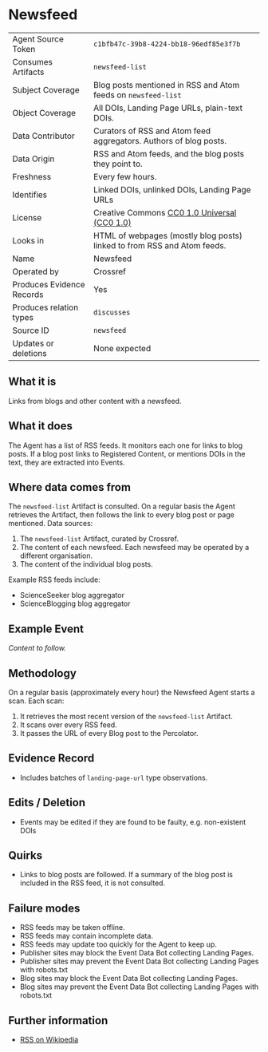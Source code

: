 # Newsfeed

| | |
|---------------------------|-|
| Agent Source Token        | `c1bfb47c-39b8-4224-bb18-96edf85e3f7b` |
| Consumes Artifacts        | `newsfeed-list` |
| Subject Coverage          | Blog posts mentioned in RSS and Atom feeds on `newsfeed-list`  |
| Object Coverage           | All DOIs, Landing Page URLs, plain-text DOIs. |
| Data Contributor          | Curators of RSS and Atom feed aggregators. Authors of blog posts. |
| Data Origin               | RSS and Atom feeds, and the blog posts they point to. |
| Freshness                 | Every few hours. |
| Identifies                | Linked DOIs, unlinked DOIs, Landing Page URLs |
| License                   | Creative Commons [CC0 1.0 Universal (CC0 1.0)](https://creativecommons.org/publicdomain/zero/1.0/) |
| Looks in                  | HTML of webpages (mostly blog posts) linked to from RSS and Atom feeds. |
| Name                      | Newsfeed |
| Operated by               | Crossref |
| Produces Evidence Records | Yes |
| Produces relation types   | `discusses` |
| Source ID                 | `newsfeed` |
| Updates or deletions      | None expected |

## What it is

Links from blogs and other content with a newsfeed. 

## What it does

The Agent has a list of RSS feeds. It monitors each one for links to blog posts. If a blog post links to Registered Content, or mentions DOIs in the text, they are extracted into Events.

## Where data comes from

The `newsfeed-list` Artifact is consulted. On a regular basis the Agent retrieves the Artifact, then follows the link to every blog post or page mentioned. Data sources:

1. The `newsfeed-list` Artifact, curated by Crossref.
2. The content of each newsfeed. Each newsfeed may be operated by a different organisation. 
3. The content of the individual blog posts.

Example RSS feeds include:

 - ScienceSeeker blog aggregator
 - ScienceBlogging blog aggregator

## Example Event

*Content to follow.*

## Methodology

On a regular basis (approximately every hour) the Newsfeed Agent starts a scan. Each scan:

1. It retrieves the most recent version of the `newsfeed-list` Artifact.
2. It scans over every RSS feed.
3. It passes the URL of every Blog post to the Percolator.

## Evidence Record

 - Includes batches of `landing-page-url` type observations.

## Edits / Deletion

 - Events may be edited if they are found to be faulty, e.g. non-existent DOIs

## Quirks

 - Links to blog posts are followed. If a summary of the blog post is included in the RSS feed, it is not consulted.

## Failure modes

 - RSS feeds may be taken offline.
 - RSS feeds may contain incomplete data.
 - RSS feeds may update too quickly for the Agent to keep up.
 - Publisher sites may block the Event Data Bot collecting Landing Pages.
 - Publisher sites may prevent the Event Data Bot collecting Landing Pages with robots.txt
 - Blog sites may block the Event Data Bot collecting Landing Pages.
 - Blog sites may prevent the Event Data Bot collecting Landing Pages with robots.txt

## Further information

 - [RSS on Wikipedia](https://en.wikipedia.org/wiki/RSS)


